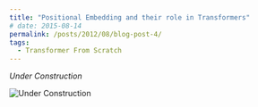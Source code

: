 ```yaml
---
title: "Positional Embedding and their role in Transformers" 
# date: 2015-08-14
permalink: /posts/2012/08/blog-post-4/
tags:
  - Transformer From Scratch
---
```


*Under Construction*


<img src="https://cdn.pixabay.com/photo/2017/10/26/17/51/under-construction-2891888_960_720.jpg" alt="Under Construction">
<!-- This is a sample blog post. Lorem ipsum I can't remember the rest of lorem ipsum and don't have an internet connection right now. Testing testing testing this blog post. Blog posts are cool.-->

<!-- Headings are cool
====== -->

<!-- You can have many headings
====== -->

<!-- Aren't headings cool?
------ --> 